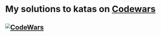 My solutions to katas on [Codewars](https://www.codewars.com)
=============================================================

## [![CodeWars](https://www.codewars.com/users/daniel_pye/badges/large)](https://www.codewars.com/users/daniel_pye "My Honor Badge") #
